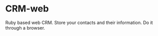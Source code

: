 # CRM-web
Ruby based web CRM.  Store your contacts and their information.  Do it through a browser.
